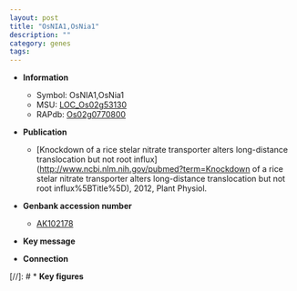 ```yaml
---
layout: post
title: "OsNIA1,OsNia1"
description: ""
category: genes
tags: 
---
```


* **Information**  
    + Symbol: OsNIA1,OsNia1  
    + MSU: [LOC_Os02g53130](http://rice.plantbiology.msu.edu/cgi-bin/ORF_infopage.cgi?orf=LOC_Os02g53130)  
    + RAPdb: [Os02g0770800](http://rapdb.dna.affrc.go.jp/viewer/gbrowse_details/irgsp1?name=Os02g0770800)  

* **Publication**  
    + [Knockdown of a rice stelar nitrate transporter alters long-distance translocation but not root influx](http://www.ncbi.nlm.nih.gov/pubmed?term=Knockdown of a rice stelar nitrate transporter alters long-distance translocation but not root influx%5BTitle%5D), 2012, Plant Physiol.

* **Genbank accession number**  
    + [AK102178](http://www.ncbi.nlm.nih.gov/nuccore/AK102178)

* **Key message**  

* **Connection**  

[//]: # * **Key figures**  


